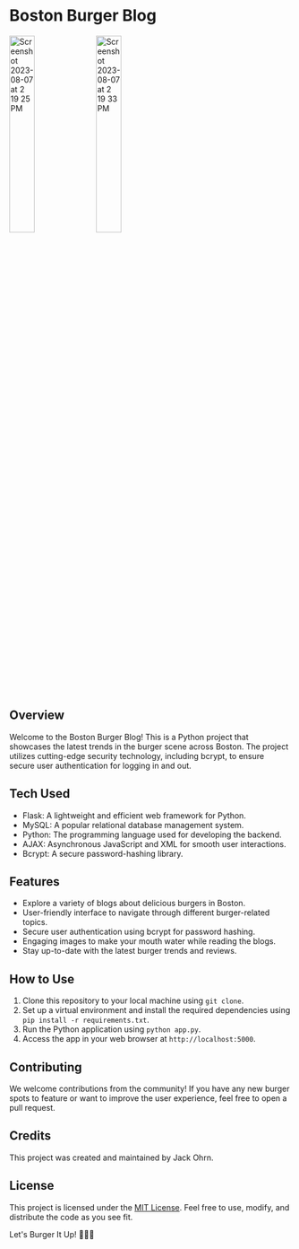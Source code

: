 # Boston Burger Blog

<img width="30%" alt="Screenshot 2023-08-07 at 2 19 25 PM" src="https://github.com/ohxrn/Boston-Burger-Blog/assets/79466519/86e1af83-873e-4c45-aca9-0c3b9c46fb88">
<img width="30%" alt="Screenshot 2023-08-07 at 2 19 33 PM" src="https://github.com/ohxrn/Boston-Burger-Blog/assets/79466519/1bd769dd-fecf-4716-b9db-83cdab0bf873">


## Overview
Welcome to the Boston Burger Blog! This is a Python project that showcases the latest trends in the burger scene across Boston. The project utilizes cutting-edge security technology, including bcrypt, to ensure secure user authentication for logging in and out.

## Tech Used
- Flask: A lightweight and efficient web framework for Python.
- MySQL: A popular relational database management system.
- Python: The programming language used for developing the backend.
- AJAX: Asynchronous JavaScript and XML for smooth user interactions.
- Bcrypt: A secure password-hashing library.

## Features
- Explore a variety of blogs about delicious burgers in Boston.
- User-friendly interface to navigate through different burger-related topics.
- Secure user authentication using bcrypt for password hashing.
- Engaging images to make your mouth water while reading the blogs.
- Stay up-to-date with the latest burger trends and reviews.

## How to Use
1. Clone this repository to your local machine using `git clone`.
2. Set up a virtual environment and install the required dependencies using `pip install -r requirements.txt`.
3. Run the Python application using `python app.py`.
4. Access the app in your web browser at `http://localhost:5000`.

## Contributing
We welcome contributions from the community! If you have any new burger spots to feature or want to improve the user experience, feel free to open a pull request.

## Credits
This project was created and maintained by Jack Ohrn.

## License
This project is licensed under the [MIT License](https://opensource.org/licenses/MIT). Feel free to use, modify, and distribute the code as you see fit.

Let's Burger It Up! 🍔🍔🍔
